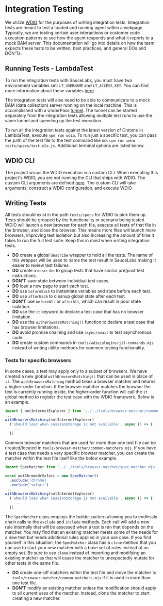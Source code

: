 # Integration Testing

We utilize [WDIO](https://webdriver.io/) for the purposes of writing integration tests. Integration tests are meant to test a loaded and running agent within a webpage. Typically, we are testing certain user interactions or customer code execution patterns to see how the agent responds and what it reports to a mock BAM server. This documentation will go into details on how the team expects these tests to be written, best practices, and general DOs and DON'Ts.

## Running Tests - LambdaTest

To run the integration tests with SauceLabs, you must have two environment variables set: `LT_USERNAME` and `LT_ACCESS_KEY`. You can find more information about these variables [here](https://www.lambdatest.com/support/docs/using-environment-variables-for-authentication-credentials/).

The integration tests will also need to be able to communicate to a mock BAM (data collection) server running on the local machine. This is accomplished with a UnderPass [tunnel](https://www.lambdatest.com/support/docs/underpass-tunnel-application/). The tunnel can be started separately from the integration tests allowing multiple test runs to use the same tunnel and speeding up the test execution.

To run all the integration tests against the latest version of Chrome in LambdaTest, execute `npm run wdio`. To run just a specific test, you can pass the path of the test file to the test command like so: `npm run wdio -- tests/specs/test.e2e.js`. Additional terminal options are listed below.

## WDIO CLI

The project wraps the WDIO execution in a custom CLI. When executing this project's WDIO, you are not running the CLI that ships with WDIO. The custom CLI arguments are defined [here](../tools/wdio/args.mjs). The custom CLI will take arguments, construct a WDIO configuration, and execute WDIO.

## Writing Tests

All tests should exist in the path `tests/specs` for WDIO to pick them up. Tests should be grouped by the functionality or scenario being tested. WDIO will launch a new browser for each file, execute all tests of that file in the browser, and close the browser. This means more files will launch more browsers, improving test isolation but also increasing the amount of time it takes to run the full test suite. Keep this in mind when writing integration tests.

- **DO** create a global `describe` wrapper to hold all the tests. The name of this wrapper will be used to name the test result in SauceLabs making it easier to review test failures.
- **DO** create a `describe` to group tests that have similar pre/post test instructions.
- **DON'T** save state between individual test cases.
- **DO** load a new page to start each test.
- **DO** use `beforeEach` to instantiate variables and state before each test.
- **DO** use `afterEach` to cleanup global state after each test.
- **DON'T** use `beforeAll` or `afterAll`, which can result in poor state isolation.
- **DO** use the `it` keyword to declare a test case that has no browser limitation.
- **DO** use the `withBrowsersMatching()` function to declare a test case that has browser limitations.
- **DO** avoid promise chaining and use `async/await` to test asynchronous code.
- **DO** create custom commands in `tools/wdio/plugins/jil-commands.mjs` instead of writing utility methods for common testing functionality.

### Tests for specific browsers

In some cases, a test may apply only to a subset of browsers. We have created a new global `withBrowsersMatching()` that can be used in place of `it`. The `withBrowsersMatching` method takes a browser matcher and returns a higher-order function. If the browser matcher matches the browser the test is currently running inside, the higher-order function will call the `it` global method to register the test case with the WDIO framework. Below is an example.

```javascript
import { notInternetExplorer } from '../../tools/browser-matcher/common-matchers.mjs'
...
withBrowsersMatching(notInternetExplorer)
  ('should load when sessionStorage is not available', async () => {
    ...
  })
```

Common browser matchers that are used for more than one test file can be created/located in `tools/browser-matcher/common-matchers.mjs`. If you have a test case that needs a very specific browser matcher, you can create the matcher within the test file itself like the below example.

```javascript
import SpecMatcher from '../../tools/browser-matcher/spec-matcher.mjs'

const notChromeOrSafari = new SpecMatcher()
  .exclude('chrome)
  .exclude('safari')
...
withBrowsersMatching(notInternetExplorer)
  ('should load when sessionStorage is not available', async () => {
    ...
  })
```

The `SpecMatcher` class employs the builder pattern allowing you to endlessly chain calls to the `exclude` and `include` methods. Each call will add a new rule internally that will be assessed when a test is ran that depends on the matcher. You may find that an existing matcher meets some of the needs for a new test but needs additional rules applied in your use case. If you find yourself in this situation, the `SpecMatcher` class has a `clone` method that you can use to start your new matcher with a base set of rules instead of an empty set. Be sure to use `clone` instead of importing and modifying an existing matcher as that will cause the matcher to unexpectedly mutate for other tests in the same file.

- **DO** create one-off matchers within the test file and move the matcher to `tools/browser-matcher/common-matchers.mjs` if it is used in more than one test file.
- **DON'T** modify an existing matcher unless the modification should apply to all current uses of the matcher. Instead, clone the matcher to start creating a new matcher.
